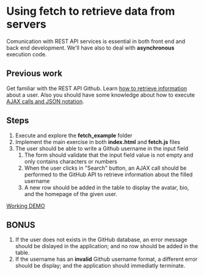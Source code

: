 # Using fetch to retrieve data from servers

Comunication with REST API services is essential in both front end and back end development. We'll have also to deal with **asynchronous** execution code.

## Previous work

Get familiar with the REST API Github. 
Learn [how to retrieve information](https://docs.github.com/en/rest/guides/getting-started-with-the-rest-api) about a user.
Also you should have some knowledge about how to execute [AJAX calls and JSON notation](https://www.w3schools.com/js/js_api_fetch.asp).

## Steps

1. Execute and explore the **fetch_example** folder
2. Implement the main exercise in both **index.html** and **fetch.js** files
3. The user should be able to write a Github username in the input field
   1. The form should validate that the input field value is not empty and only contains characters or numbers
   2. When the user clicks in "Search" button, an AJAX call should be performed to the GitHub API to retrieve information about the filled username
   3. A new row should be added in the table to display the avatar, bio, and the homepage of the given user.

[Working DEMO](https://github-users-fetch-2-solucion.vercel.app/)

## BONUS

1. If the user does not exists in the GitHub database, an error message should be dislayed in the application; and no row should be added in the table.
2. If the username has an **invalid** Github username format, a different error should be display; and the application should immediatly terminate.

